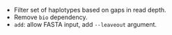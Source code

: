 - Filter set of haplotypes based on gaps in read depth.
- Remove `bio` dependency.
- `add`: allow FASTA input, add `--leaveout` argument.